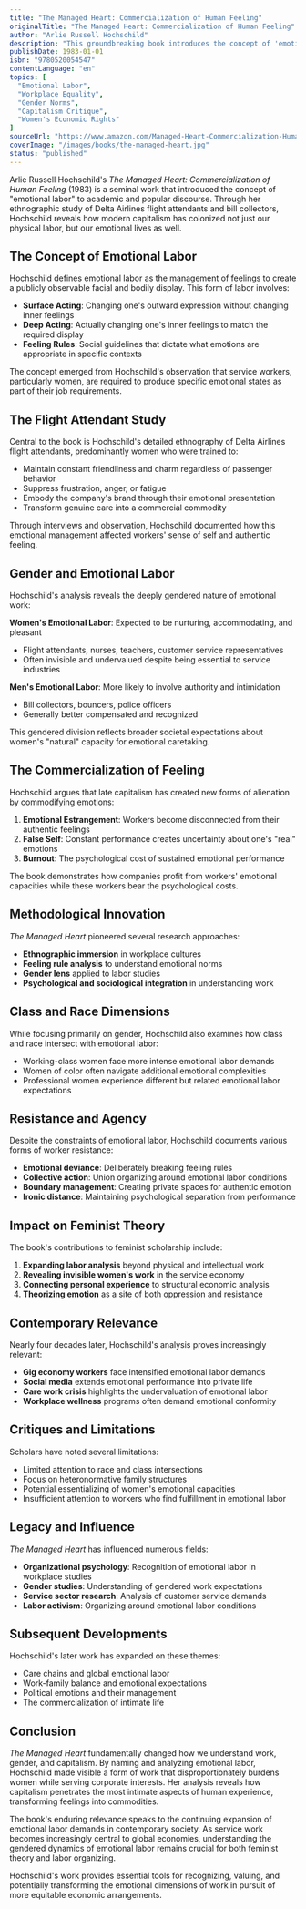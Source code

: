 ```yaml
---
title: "The Managed Heart: Commercialization of Human Feeling"
originalTitle: "The Managed Heart: Commercialization of Human Feeling"
author: "Arlie Russell Hochschild"
description: "This groundbreaking book introduces the concept of 'emotional labor' through an examination of how service workers, particularly flight attendants, are required to manage their emotions as part of their job. Hochschild explores how capitalism commercializes human feelings and the gendered implications of emotional work in the modern economy."
publishDate: 1983-01-01
isbn: "9780520054547"
contentLanguage: "en"
topics: [
  "Emotional Labor",
  "Workplace Equality",
  "Gender Norms",
  "Capitalism Critique",
  "Women's Economic Rights"
]
sourceUrl: "https://www.amazon.com/Managed-Heart-Commercialization-Human-Feeling/dp/0520054547"
coverImage: "/images/books/the-managed-heart.jpg"
status: "published"
---
```


Arlie Russell Hochschild's *The Managed Heart: Commercialization of Human Feeling* (1983) is a seminal work that introduced the concept of "emotional labor" to academic and popular discourse. Through her ethnographic study of Delta Airlines flight attendants and bill collectors, Hochschild reveals how modern capitalism has colonized not just our physical labor, but our emotional lives as well.

## The Concept of Emotional Labor

Hochschild defines emotional labor as the management of feelings to create a publicly observable facial and bodily display. This form of labor involves:

- **Surface Acting**: Changing one's outward expression without changing inner feelings
- **Deep Acting**: Actually changing one's inner feelings to match the required display
- **Feeling Rules**: Social guidelines that dictate what emotions are appropriate in specific contexts

The concept emerged from Hochschild's observation that service workers, particularly women, are required to produce specific emotional states as part of their job requirements.

## The Flight Attendant Study

Central to the book is Hochschild's detailed ethnography of Delta Airlines flight attendants, predominantly women who were trained to:

- Maintain constant friendliness and charm regardless of passenger behavior
- Suppress frustration, anger, or fatigue
- Embody the company's brand through their emotional presentation
- Transform genuine care into a commercial commodity

Through interviews and observation, Hochschild documented how this emotional management affected workers' sense of self and authentic feeling.

## Gender and Emotional Labor

Hochschild's analysis reveals the deeply gendered nature of emotional work:

**Women's Emotional Labor**: Expected to be nurturing, accommodating, and pleasant
- Flight attendants, nurses, teachers, customer service representatives
- Often invisible and undervalued despite being essential to service industries

**Men's Emotional Labor**: More likely to involve authority and intimidation
- Bill collectors, bouncers, police officers
- Generally better compensated and recognized

This gendered division reflects broader societal expectations about women's "natural" capacity for emotional caretaking.

## The Commercialization of Feeling

Hochschild argues that late capitalism has created new forms of alienation by commodifying emotions:

1. **Emotional Estrangement**: Workers become disconnected from their authentic feelings
2. **False Self**: Constant performance creates uncertainty about one's "real" emotions
3. **Burnout**: The psychological cost of sustained emotional performance

The book demonstrates how companies profit from workers' emotional capacities while these workers bear the psychological costs.

## Methodological Innovation

*The Managed Heart* pioneered several research approaches:

- **Ethnographic immersion** in workplace cultures
- **Feeling rule analysis** to understand emotional norms
- **Gender lens** applied to labor studies
- **Psychological and sociological integration** in understanding work

## Class and Race Dimensions

While focusing primarily on gender, Hochschild also examines how class and race intersect with emotional labor:

- Working-class women face more intense emotional labor demands
- Women of color often navigate additional emotional complexities
- Professional women experience different but related emotional labor expectations

## Resistance and Agency

Despite the constraints of emotional labor, Hochschild documents various forms of worker resistance:

- **Emotional deviance**: Deliberately breaking feeling rules
- **Collective action**: Union organizing around emotional labor conditions
- **Boundary management**: Creating private spaces for authentic emotion
- **Ironic distance**: Maintaining psychological separation from performance

## Impact on Feminist Theory

The book's contributions to feminist scholarship include:

1. **Expanding labor analysis** beyond physical and intellectual work
2. **Revealing invisible women's work** in the service economy
3. **Connecting personal experience** to structural economic analysis
4. **Theorizing emotion** as a site of both oppression and resistance

## Contemporary Relevance

Nearly four decades later, Hochschild's analysis proves increasingly relevant:

- **Gig economy workers** face intensified emotional labor demands
- **Social media** extends emotional performance into private life
- **Care work crisis** highlights the undervaluation of emotional labor
- **Workplace wellness** programs often demand emotional conformity

## Critiques and Limitations

Scholars have noted several limitations:

- Limited attention to race and class intersections
- Focus on heteronormative family structures
- Potential essentializing of women's emotional capacities
- Insufficient attention to workers who find fulfillment in emotional labor

## Legacy and Influence

*The Managed Heart* has influenced numerous fields:

- **Organizational psychology**: Recognition of emotional labor in workplace studies
- **Gender studies**: Understanding of gendered work expectations
- **Service sector research**: Analysis of customer service demands
- **Labor activism**: Organizing around emotional labor conditions

## Subsequent Developments

Hochschild's later work has expanded on these themes:

- Care chains and global emotional labor
- Work-family balance and emotional expectations
- Political emotions and their management
- The commercialization of intimate life

## Conclusion

*The Managed Heart* fundamentally changed how we understand work, gender, and capitalism. By naming and analyzing emotional labor, Hochschild made visible a form of work that disproportionately burdens women while serving corporate interests. Her analysis reveals how capitalism penetrates the most intimate aspects of human experience, transforming feelings into commodities.

The book's enduring relevance speaks to the continuing expansion of emotional labor demands in contemporary society. As service work becomes increasingly central to global economies, understanding the gendered dynamics of emotional labor remains crucial for both feminist theory and labor organizing.

Hochschild's work provides essential tools for recognizing, valuing, and potentially transforming the emotional dimensions of work in pursuit of more equitable economic arrangements.